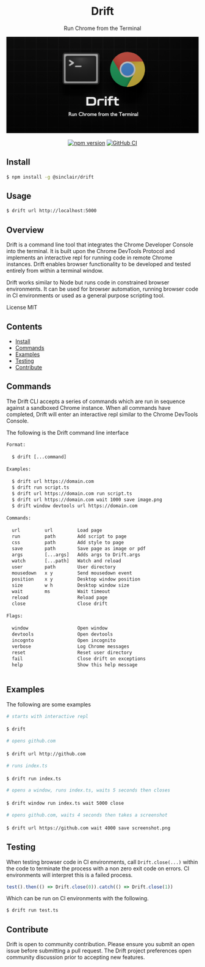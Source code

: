 <div align='center'>

<h1>Drift</h1>

<p>Run Chrome from the Terminal</p>

<img src=".build/assets/drift.png"></img>

[![npm version](https://badge.fury.io/js/%40sinclair%2Fdrift.svg)](https://badge.fury.io/js/%40sinclair%2Fdrift)
[![GitHub CI](https://github.com/sinclairzx81/drift/workflows/GitHub%20CI/badge.svg)](https://github.com/sinclairzx81/drift/actions)

</div>

## Install

```bash
$ npm install -g @sinclair/drift 
```

## Usage

```bash
$ drift url http://localhost:5000
```

## Overview

Drift is a command line tool that integrates the Chrome Developer Console into the terminal. It is built upon the Chrome DevTools Protocol and implements an interactive repl for running code in remote Chrome instances. Drift enables browser functionality to be developed and tested entirely from within a terminal window.

Drift works similar to Node but runs code in constrained browser environments. It can be used for browser automation, running browser code in CI environments or used as a general purpose scripting tool.

License MIT

## Contents

- [Install](#Install)
- [Commands](#Commands)
- [Examples](#Examples)
- [Testing](#Testing)
- [Contribute](#Contribute)

## Commands

The Drift CLI accepts a series of commands which are run in sequence against a sandboxed Chrome instance. When all commands have completed, Drift will enter an interactive repl similar to the Chrome DevTools Console. 

The following is the Drift command line interface
```
Format:

  $ drift [...command]

Examples:

  $ drift url https://domain.com
  $ drift run script.ts
  $ drift url https://domain.com run script.ts
  $ drift url https://domain.com wait 1000 save image.png
  $ drift window devtools url https://domain.com

Commands:

  url         url         Load page
  run         path        Add script to page
  css         path        Add style to page
  save        path        Save page as image or pdf
  args        [...args]   Adds args to Drift.args
  watch       [...path]   Watch and reload
  user        path        User directory
  mousedown   x y         Send mousedown event
  position    x y         Desktop window position
  size        w h         Desktop window size
  wait        ms          Wait timeout
  reload                  Reload page
  close                   Close drift

Flags:

  window                  Open window
  devtools                Open devtools
  incognto                Open incognito
  verbose                 Log Chrome messages
  reset                   Reset user directory
  fail                    Close drift on exceptions
  help                    Show this help message


```

## Examples

The following are some examples

```bash
# starts with interactive repl

$ drift
```
```bash
# opens github.com

$ drift url http://github.com
```

```bash
# runs index.ts

$ drift run index.ts
```

```bash
# opens a window, runs index.ts, waits 5 seconds then closes

$ drift window run index.ts wait 5000 close
```

```bash
# opens github.com, waits 4 seconds then takes a screenshot

$ drift url https://github.com wait 4000 save screenshot.png
```

## Testing

When testing browser code in CI environments, call `Drift.close(...)` within the code to terminate the process with a non zero exit code on errors. CI environments will interpret this is a failed process.

```typescript
test().then(() => Drift.close(0)).catch(() => Drift.close(1))
```

Which can be run on CI environments with the following.

```bash
$ drift run test.ts
```

## Contribute

Drift is open to community contribution. Please ensure you submit an open issue before submitting a pull request. The Drift project preferences open community discussion prior to accepting new features.